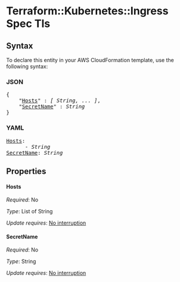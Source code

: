 # Terraform::Kubernetes::Ingress Spec Tls

## Syntax

To declare this entity in your AWS CloudFormation template, use the following syntax:

### JSON

<pre>
{
    "<a href="#hosts" title="Hosts">Hosts</a>" : <i>[ String, ... ]</i>,
    "<a href="#secretname" title="SecretName">SecretName</a>" : <i>String</i>
}
</pre>

### YAML

<pre>
<a href="#hosts" title="Hosts">Hosts</a>: <i>
      - String</i>
<a href="#secretname" title="SecretName">SecretName</a>: <i>String</i>
</pre>

## Properties

#### Hosts

_Required_: No

_Type_: List of String

_Update requires_: [No interruption](https://docs.aws.amazon.com/AWSCloudFormation/latest/UserGuide/using-cfn-updating-stacks-update-behaviors.html#update-no-interrupt)

#### SecretName

_Required_: No

_Type_: String

_Update requires_: [No interruption](https://docs.aws.amazon.com/AWSCloudFormation/latest/UserGuide/using-cfn-updating-stacks-update-behaviors.html#update-no-interrupt)

